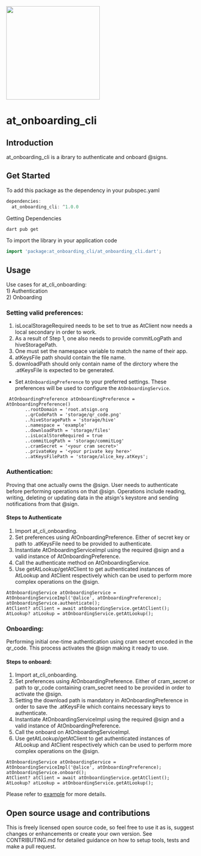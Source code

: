 <img width=250px src="https://atsign.dev/assets/img/@platform_logo_grey.svg?sanitize=true">

# at_onboarding_cli

## Introduction
at_onboarding_cli is a ibrary to authenticate and onboard @signs.

## Get Started

To add this package as the dependency in your pubspec.yaml

```dart  
dependencies:
  at_onboarding_cli: ^1.0.0
```
Getting Dependencies

```sh
dart pub get 
```

To import the library in your application code

```dart
import 'package:at_onboarding_cli/at_onboarding_cli.dart';
```

## Usage
Use cases for at_cli_onboarding:\
    1) Authentication\
    2) Onboarding
    
### Setting valid preferences:
   1) isLocalStorageRequired needs to be set to true as AtClient now needs a local secondary in order to work.
   2) As a result of Step 1, one also needs to provide commitLogPath and hiveStoragePath.
   3) One must set the namespace variable to match the name of their app.
   4) atKeysFile path should contain the file name.
   5) downloadPath should only contain name of the dirctory where the .atKeysFile is expected to be generated.

- Set `AtOnboardingPreference` to your preferred settings. These preferences will be used to configure the `AtOnboardingService`. 
    
 ```
  AtOnboardingPreference atOnboardingPreference = AtOnboardingPreference()
        ..rootDomain = 'root.atsign.org
        ..qrCodePath = 'storage/qr_code.png'
        ..hiveStoragePath = 'storage/hive'
        ..namespace = 'example'
        ..downloadPath = 'storage/files'
        ..isLocalStoreRequired = true
        ..commitLogPath = 'storage/commitLog'
        ..cramSecret = '<your cram secret>'
        ..privateKey = '<your private key here>'
        ..atKeysFilePath = 'storage/alice_key.atKeys';
 ```

### Authentication:
Proving that one actually owns the @sign. User needs to authenticate before performing operations on that @sign. Operations include reading, writing, deleting or updating data in the atsign's keystore and sending notifications from that @sign.

#### Steps to Authenticate
   1) Import at_cli_onboarding.
   2) Set preferences using AtOnboardingPreference. Either of secret key or path to .atKeysFile need to be provided to authenticate.
   3) Instantiate AtOnboardingServiceImpl using the required @sign and a valid instance of AtOnboardingPreference.
   4) Call the authenticate method on AtOnboardingService.
   5) Use getAtLookup/getAtClient to get authenticated instances of AtLookup and AtClient respectively which can be used to perform more complex operations on the @sign.
```
AtOnboardingService atOnboardingService = AtOnboardingServiceImpl('@alice', atOnboardingPreference);
atOnboardingService.authenticate();
AtClient? atClient = await atOnboardingService.getAtClient();
AtLookup? atLookup = atOnboardingService.getAtLookup();
```

### Onboarding: 
Performing initial one-time authentication using cram secret encoded in the qr_code. This process activates the @sign making it ready to use.

#### Steps to onboard:
   1) Import at_cli_onboarding.
   2) Set preferences using AtOnboardingPreference. Either of cram_secret or path to qr_code containing cram_secret need to be provided in order to activate the @sign.
   3) Setting the download path is mandatory in AtOnboardingPreference in order to save the .atKeysFile which contains necessary keys to authenticate.
   4) Instantiate AtOnboardingServiceImpl using the required @sign and a valid instance of AtOnboardingPreference.
   5) Call the onboard on AtOnboardingServiceImpl.
   6) Use getAtLookup/getAtClient to get authenticated instances of AtLookup and AtClient respectively which can be used to perform more complex operations on the @sign.
 ```
AtOnboardingService atOnboardingService = AtOnboardingServiceImpl('@alice', atOnboardingPreference);
atOnboardingService.onboard();
AtClient? atClient = await atOnboardingService.getAtClient();
AtLookup? atLookup = atOnboardingService.getAtLookup();
```
Please refer to [example](https://github.com/atsign-foundation/at_libraries/blob/at_onboarding_cli/at_onboarding_cli/example/example.dart) for more details.

## Open source usage and contributions

This is freely licensed open source code, so feel free to use it as is, suggest changes or enhancements or create your
own version. See CONTRIBUTING.md for detailed guidance on how to setup tools, tests and make a pull request.

